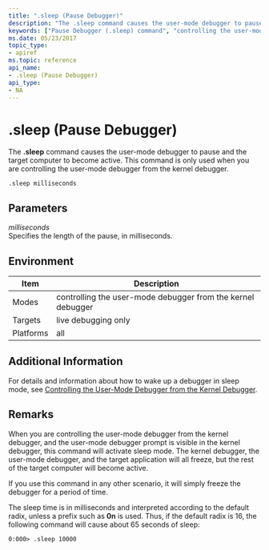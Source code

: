 ```yaml
---
title: ".sleep (Pause Debugger)"
description: "The .sleep command causes the user-mode debugger to pause and the target computer to become active. This command is only used when you are controlling the user-mode debugger from the kernel debugger."
keywords: ["Pause Debugger (.sleep) command", "controlling the user-mode debugger from the kernel debugger, Pause Debugger (.sleep) command", ".sleep (Pause Debugger) Windows Debugging"]
ms.date: 05/23/2017
topic_type:
- apiref
ms.topic: reference
api_name:
- .sleep (Pause Debugger)
api_type:
- NA
---
```


# .sleep (Pause Debugger)

The **.sleep** command causes the user-mode debugger to pause and the target computer to become active. This command is only used when you are controlling the user-mode debugger from the kernel debugger.

```dbgcmd
.sleep milliseconds
```

## Parameters

<span id="_______milliseconds______"></span><span id="_______MILLISECONDS______"></span> *milliseconds*   
Specifies the length of the pause, in milliseconds.

## Environment

|  Item       | Description               |
|--- |--- |
|Modes|controlling the user-mode debugger from the kernel debugger|
|Targets|live debugging only|
|Platforms|all|

## Additional Information

For details and information about how to wake up a debugger in sleep mode, see [Controlling the User-Mode Debugger from the Kernel Debugger](../debugger/controlling-the-user-mode-debugger-from-the-kernel-debugger.md).

## Remarks

When you are controlling the user-mode debugger from the kernel debugger, and the user-mode debugger prompt is visible in the kernel debugger, this command will activate sleep mode. The kernel debugger, the user-mode debugger, and the target application will all freeze, but the rest of the target computer will become active.

If you use this command in any other scenario, it will simply freeze the debugger for a period of time.

The sleep time is in milliseconds and interpreted according to the default radix, unless a prefix such as **0n** is used. Thus, if the default radix is 16, the following command will cause about 65 seconds of sleep:

```dbgcmd
0:000> .sleep 10000
```
